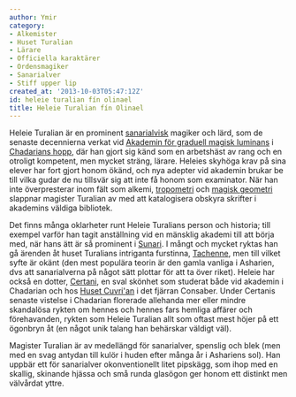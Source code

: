 ```yaml
---
author: Ymir
category:
- Alkemister
- Huset Turalian
- Lärare
- Officiella karaktärer
- Ordensmagiker
- Sanarialver
- Stiff upper lip
created_at: '2013-10-03T05:47:12Z'
id: heleie turalian fín olinael
title: Heleie Turalian fín Olinael
---
```

Heleie Turalian är en prominent [sanarialvisk] magiker och lärd, som de senaste decennierna verkat vid [Akademin för graduell magisk luminans] i [Chadarians hopp], där han gjort sig känd som en arbetshäst av rang och en otroligt kompetent, men mycket sträng, lärare. Heleies skyhöga krav på sina elever har fort gjort honom ökänd, och nya adepter vid akademin brukar be till vilka gudar de nu tillsvär sig att inte få honom som examinator. När han inte överpresterar inom fält som alkemi, [tropometri] och [magisk geometri] slappnar magister Turalian av med att katalogisera obskyra skrifter i akademins väldiga bibliotek.

Det finns många oklarheter runt Heleie Turalians person och historia; till exempel varför han tagit anställning vid en mänsklig akademi till att börja med, när hans ätt är så prominent i [Sunari]. I mångt och mycket ryktas han gå ärenden åt huset Turalians intriganta furstinna, [Tachenne], men till vilket syfte är okänt (den mest populära teorin är den gamla vanliga i Asharien, dvs att sanarialverna på något sätt plottar för att ta över riket). Heleie har också en dotter, [Certani], en sval skönhet som studerat både vid akademin i Chadarian och hos [Huset Cuvri'an] i det fjärran Consaber. Under Certanis senaste vistelse i Chadarian florerade allehanda mer eller mindre skandalösa rykten om hennes och hennes fars hemliga affärer och förehavanden, rykten som Heleie Turalian allt som oftast mest höjer på ett ögonbryn åt (en något unik talang han behärskar väldigt väl).

Magister Turalian är av medellängd för sanarialver, spenslig och blek (men med en svag antydan till kulör i huden efter många år i Ashariens sol). Han uppbär ett för sanarialver okonventionellt litet pipskägg, som ihop med en skallig, skinande hjässa och små runda glasögon ger honom ett distinkt men välvårdat yttre.

  [sanarialvisk]: Sanari
  [Akademin för graduell magisk luminans]: Akademin_för_graduell_magisk_luminans
  [Chadarians hopp]: Chadarians_hopp
  [tropometri]: Tropometri
  [magisk geometri]: Magisk_geometri
  [Sunari]: Sunari
  [Tachenne]: Miraye_Tachenne_Turalian_fín_Olinael
  [Certani]: Certani_Turalian_fín_Olinael
  [Huset Cuvri'an]: Huset_Cuvrian